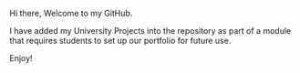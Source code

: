 Hi there, Welcome to my GitHub.

I have added my University Projects into the repository as part of a module that requires students to set up our portfolio for future use.

Enjoy!
